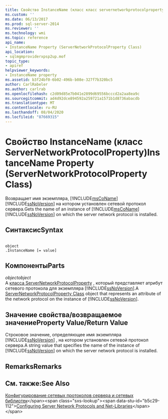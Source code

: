 ```yaml
---
title: Свойство InstanceName (класс класс servernetworkprotocolproperty) | Документация Майкрософт
ms.custom: ''
ms.date: 06/13/2017
ms.prod: sql-server-2014
ms.reviewer: ''
ms.technology: wmi
ms.topic: reference
api_name:
- InstanceName Property (ServerNetworkProtocolProperty Class)
api_location:
- sqlmgmproviderxpsp2up.mof
topic_type:
- apiref
helpviewer_keywords:
- InstanceName property
ms.assetid: b3f24bf0-6b02-496b-b08e-327f7b320bc5
author: CarlRabeler
ms.author: carlrab
ms.openlocfilehash: c2d09d85e7b041e2899d69556bcccd2a2aa8ea9c
ms.sourcegitcommit: ad4d92dce894592a259721a1571b1d8736abacdb
ms.translationtype: MT
ms.contentlocale: ru-RU
ms.lasthandoff: 08/04/2020
ms.locfileid: "87669315"
---
```

# <a name="instancename-property-servernetworkprotocolproperty-class"></a><span data-ttu-id="b5c29-102">Свойство InstanceName (класс ServerNetworkProtocolProperty)</span><span class="sxs-lookup"><span data-stu-id="b5c29-102">InstanceName Property (ServerNetworkProtocolProperty Class)</span></span>
  <span data-ttu-id="b5c29-103">Возвращает имя экземпляра, [!INCLUDE[msCoName](../../../includes/msconame-md.md)] [!INCLUDE[ssNoVersion](../../../includes/ssnoversion-md.md)] на котором установлен сетевой протокол сервера.</span><span class="sxs-lookup"><span data-stu-id="b5c29-103">Gets the name of an instance of [!INCLUDE[msCoName](../../../includes/msconame-md.md)] [!INCLUDE[ssNoVersion](../../../includes/ssnoversion-md.md)] on which the server network protocol is installed.</span></span>  
  
## <a name="syntax"></a><span data-ttu-id="b5c29-104">Синтаксис</span><span class="sxs-lookup"><span data-stu-id="b5c29-104">Syntax</span></span>  
  
```  
  
object  
.InstanceName [= value]  
```  
  
## <a name="parts"></a><span data-ttu-id="b5c29-105">Компоненты</span><span class="sxs-lookup"><span data-stu-id="b5c29-105">Parts</span></span>  
 <span data-ttu-id="b5c29-106">*object*</span><span class="sxs-lookup"><span data-stu-id="b5c29-106">*object*</span></span>  
 <span data-ttu-id="b5c29-107">A [класса ServerNetworkProtocolProperty](servernetworkprotocolproperty-class.md) , который представляет атрибут сетевого протокола для экземпляра [!INCLUDE[ssNoVersion](../../../includes/ssnoversion-md.md)].</span><span class="sxs-lookup"><span data-stu-id="b5c29-107">A [ServerNetworkProtocolProperty Class](servernetworkprotocolproperty-class.md) object that represents an attribute of the network protocol on the instance of [!INCLUDE[ssNoVersion](../../../includes/ssnoversion-md.md)].</span></span>  
  
## <a name="property-valuereturn-value"></a><span data-ttu-id="b5c29-108">Значение свойства/возвращаемое значение</span><span class="sxs-lookup"><span data-stu-id="b5c29-108">Property Value/Return Value</span></span>  
 <span data-ttu-id="b5c29-109">Строковое значение, определяющее имя экземпляра [!INCLUDE[ssNoVersion](../../../includes/ssnoversion-md.md)] , на котором установлен сетевой протокол сервера.</span><span class="sxs-lookup"><span data-stu-id="b5c29-109">A string value that specifies the name of the instance of [!INCLUDE[ssNoVersion](../../../includes/ssnoversion-md.md)] on which the server network protocol is installed.</span></span>  
  
## <a name="remarks"></a><span data-ttu-id="b5c29-110">Remarks</span><span class="sxs-lookup"><span data-stu-id="b5c29-110">Remarks</span></span>  
  
## <a name="see-also"></a><span data-ttu-id="b5c29-111">См. также:</span><span class="sxs-lookup"><span data-stu-id="b5c29-111">See Also</span></span>  
 <span data-ttu-id="b5c29-112">[Конфигурирование сетевых протоколов сервера и сетевых библиотек](https://msdn.microsoft.com/library/ms177485\(v=sql.100\).aspx)</span><span class="sxs-lookup"><span data-stu-id="b5c29-112">[Configuring Server Network Protocols and Net-Libraries](https://msdn.microsoft.com/library/ms177485\(v=sql.100\).aspx)</span></span>  
  
  
